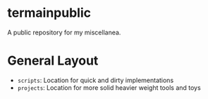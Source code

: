 termainpublic
=============

A public repository for my miscellanea.

General Layout
==============
* `scripts`: Location for quick and dirty implementations
* `projects`: Location for more solid heavier weight tools and toys
